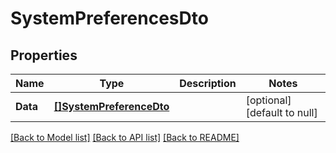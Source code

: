 # SystemPreferencesDto

## Properties
Name | Type | Description | Notes
------------ | ------------- | ------------- | -------------
**Data** | [**[]SystemPreferenceDto**](SystemPreferenceDto.md) |  | [optional] [default to null]

[[Back to Model list]](../README.md#documentation-for-models) [[Back to API list]](../README.md#documentation-for-api-endpoints) [[Back to README]](../README.md)


